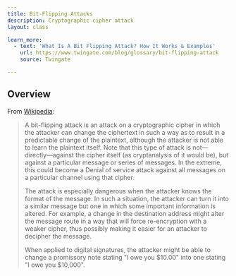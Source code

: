 ```yaml
---
title: Bit-Flipping Attacks
description: Cryptographic cipher attack
layout: class

learn_more:
  - text: 'What Is A Bit Flipping Attack? How It Works & Examples'
    url: https://www.twingate.com/blog/glossary/bit-flipping-attack
    source: Twingate

---
```


## Overview

From [Wikipedia]:

> A bit-flipping attack is an attack on a cryptographic cipher in which the attacker can change the ciphertext in such a way as to result in a predictable change of the plaintext, although the attacker is not able to learn the plaintext itself. Note that this type of attack is not—directly—against the cipher itself (as cryptanalysis of it would be), but against a particular message or series of messages. In the extreme, this could become a Denial of service attack against all messages on a particular channel using that cipher.
>
> The attack is especially dangerous when the attacker knows the format of the message. In such a situation, the attacker can turn it into a similar message but one in which some important information is altered. For example, a change in the destination address might alter the message route in a way that will force re-encryption with a weaker cipher, thus possibly making it easier for an attacker to decipher the message.
>
> When applied to digital signatures, the attacker might be able to change a promissory note stating "I owe you $10.00" into one stating "I owe you $10,000".

[Wikipedia]: https://en.wikipedia.org/wiki/Bit-flipping_attack

